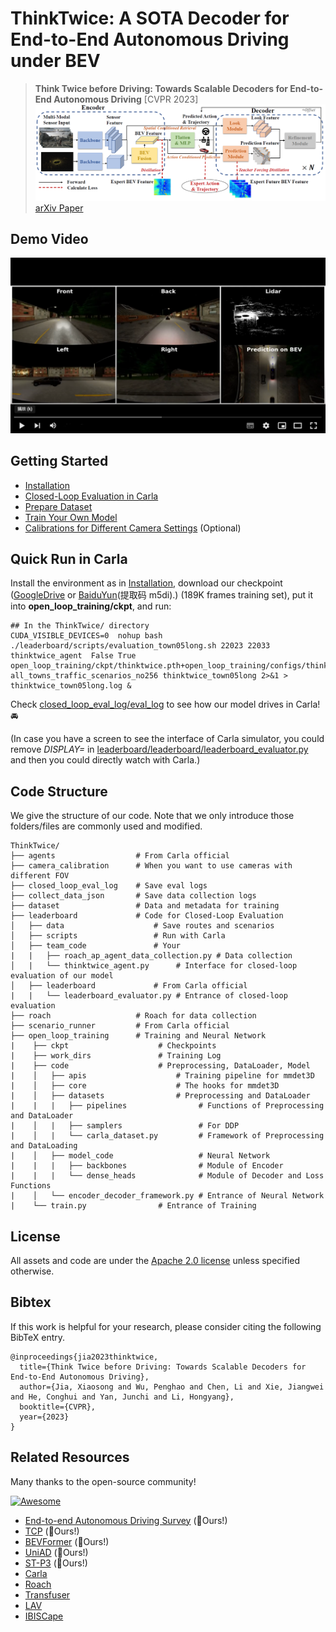 # ThinkTwice: A SOTA Decoder for End-to-End Autonomous Driving under BEV

> **Think Twice before Driving: Towards Scalable Decoders for End-to-End Autonomous Driving** [CVPR 2023] 
>![pipeline](src/pipeline.PNG)  
> [arXiv Paper](https://arxiv.org/abs/2305.06242)

## Demo Video
[![Demo](src/demo_start.png)](https://youtu.be/ZhSH63O4Hsg)

## Getting Started

- [Installation](docs/INSTALL.md)
- [Closed-Loop Evaluation in Carla](docs/EVAL.md)
- [Prepare Dataset](docs/DATA_PREP.md)
- [Train Your Own Model](docs/TRAIN.md)
- [Calibrations for Different Camera Settings](camera_calibration/README.md) (Optional)

## Quick Run in Carla

Install the environment as in [Installation](docs/INSTALL.md), download our checkpoint ([GoogleDrive](https://drive.google.com/file/d/1Y2bWf8qVwqVQxqM2GOKTiR9kE9nGtkYV/view?usp=share_link) or [BaiduYun](https://pan.baidu.com/s/1OamwKOUpqK0EOqWa1Luv_g)(提取码 m5di).) (189K frames training set), put it into **open_loop_training/ckpt**, and run:

```shell
## In the ThinkTwice/ directory
CUDA_VISIBLE_DEVICES=0  nohup bash ./leaderboard/scripts/evaluation_town05long.sh 22023 22033 thinktwice_agent  False True open_loop_training/ckpt/thinktwice.pth+open_loop_training/configs/thinktwice.py all_towns_traffic_scenarios_no256 thinktwice_town05long 2>&1 > thinktwice_town05long.log &
```

Check [closed_loop_eval_log/eval_log](closed_loop_eval_log/eval_log) to see how our model drives in Carla! :oncoming_automobile:

(In case you have a screen to see the interface of Carla simulator, you could remove *DISPLAY=* in [leaderboard/leaderboard/leaderboard_evaluator.py](leaderboard/leaderboard/leaderboard_evaluator.py) and then you could directly watch with Carla.) 


## Code Structure

We give the structure of our code. Note that we only introduce those folders/files are commonly used and modified.

    ThinkTwice/
    ├── agents                  # From Carla official
    ├── camera_calibration      # When you want to use cameras with different FOV
    ├── closed_loop_eval_log    # Save eval logs
    ├── collect_data_json       # Save data collection logs
    ├── dataset                 # Data and metadata for training
    ├── leaderboard             # Code for Closed-Loop Evaluation
    │   ├── data                    # Save routes and scenarios
    │   ├── scripts                 # Run with Carla
    │   ├── team_code               # Your
    |   |   ├── roach_ap_agent_data_collection.py # Data collection
    │   |   └── thinktwice_agent.py      # Interface for closed-loop evaluation of our model
    │   ├── leaderboard             # From Carla official
    |   |   └── leaderboard_evaluator.py # Entrance of closed-loop evaluation
    ├── roach                   # Roach for data collection
    ├── scenario_runner         # From Carla official
    ├── open_loop_training      # Training and Neural Network
    |    ├── ckpt                    # Checkpoints
    |    ├── work_dirs               # Training Log
    |    ├── code                    # Preprocessing, DataLoader, Model
    |    │   ├── apis                    # Training pipeline for mmdet3D
    |    │   ├── core                    # The hooks for mmdet3D
    |    │   ├── datasets                # Preprocessing and DataLoader
    |    |   |   ├── pipelines                # Functions of Preprocessing and DataLoader
    |    │   |   ├── samplers                 # For DDP
    |    │   |   └── carla_dataset.py         # Framework of Preprocessing and DataLoading
    |    │   ├── model_code                   # Neural Network
    |    |   |   ├── backbones                # Module of Encoder
    |    |   |   └── dense_heads              # Module of Decoder and Loss Functions
    |    │   └── encoder_decoder_framework.py # Entrance of Neural Network
    |    └── train.py                # Entrance of Training

## License

All assets and code are under the [Apache 2.0 license](./LICENSE) unless specified otherwise.

## Bibtex
If this work is helpful for your research, please consider citing the following BibTeX entry.

```
@inproceedings{jia2023thinktwice,
  title={Think Twice before Driving: Towards Scalable Decoders for End-to-End Autonomous Driving},
  author={Jia, Xiaosong and Wu, Penghao and Chen, Li and Xie, Jiangwei and He, Conghui and Yan, Junchi and Li, Hongyang},
  booktitle={CVPR},
  year={2023}
}
```

## Related Resources
Many thanks to the open-source community!

[![Awesome](https://awesome.re/badge.svg)](https://awesome.re) 
- [End-to-end Autonomous Driving Survey](https://github.com/OpenDriveLab/End-to-end-Autonomous-Driving) (:rocket:Ours!)
- [TCP](https://github.com/OpenPerceptionX/TCP) (:rocket:Ours!)
- [BEVFormer](https://github.com/fundamentalvision/BEVFormer) (:rocket:Ours!)
- [UniAD](https://github.com/OpenDriveLab/UniAD) (:rocket:Ours!)
- [ST-P3](https://github.com/OpenPerceptionX/ST-P3) (:rocket:Ours!)
- [Carla](https://github.com/carla-simulator/carla)
- [Roach](https://github.com/zhejz/carla-roach)
- [Transfuser](https://github.com/autonomousvision/transfuser)
- [LAV](https://github.com/dotchen/LAV)
- [IBISCape](https://github.com/AbanobSoliman/IBISCape)
